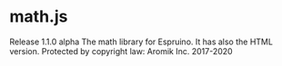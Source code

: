 # math.js
Release 1.1.0 alpha
The math library for Espruino. It has also the HTML version.
Protected by copyright law: Aromik Inc. 2017-2020
